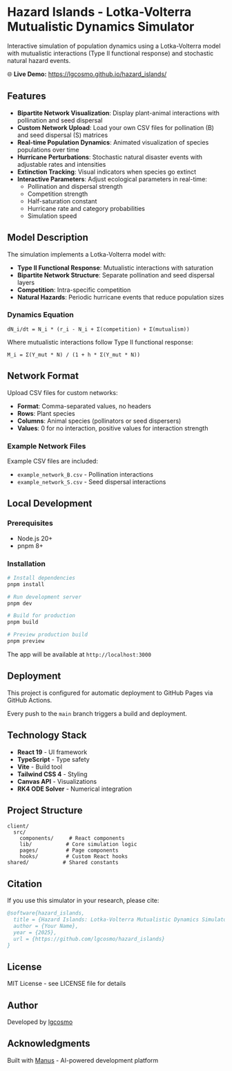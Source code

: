 # Hazard Islands - Lotka-Volterra Mutualistic Dynamics Simulator

Interactive simulation of population dynamics using a Lotka-Volterra model with mutualistic interactions (Type II functional response) and stochastic natural hazard events.

🌐 **Live Demo:** https://lgcosmo.github.io/hazard_islands/

## Features

- **Bipartite Network Visualization**: Display plant-animal interactions with pollination and seed dispersal
- **Custom Network Upload**: Load your own CSV files for pollination (B) and seed dispersal (S) matrices
- **Real-time Population Dynamics**: Animated visualization of species populations over time
- **Hurricane Perturbations**: Stochastic natural disaster events with adjustable rates and intensities
- **Extinction Tracking**: Visual indicators when species go extinct
- **Interactive Parameters**: Adjust ecological parameters in real-time:
  - Pollination and dispersal strength
  - Competition strength
  - Half-saturation constant
  - Hurricane rate and category probabilities
  - Simulation speed

## Model Description

The simulation implements a Lotka-Volterra model with:

- **Type II Functional Response**: Mutualistic interactions with saturation
- **Bipartite Network Structure**: Separate pollination and seed dispersal layers
- **Competition**: Intra-specific competition
- **Natural Hazards**: Periodic hurricane events that reduce population sizes

### Dynamics Equation

```
dN_i/dt = N_i * (r_i - N_i + Σ(competition) + Σ(mutualism))
```

Where mutualistic interactions follow Type II functional response:
```
M_i = Σ(Y_mut * N) / (1 + h * Σ(Y_mut * N))
```

## Network Format

Upload CSV files for custom networks:

- **Format**: Comma-separated values, no headers
- **Rows**: Plant species
- **Columns**: Animal species (pollinators or seed dispersers)
- **Values**: 0 for no interaction, positive values for interaction strength

### Example Network Files

Example CSV files are included:
- `example_network_B.csv` - Pollination interactions
- `example_network_S.csv` - Seed dispersal interactions

## Local Development

### Prerequisites

- Node.js 20+ 
- pnpm 8+

### Installation

```bash
# Install dependencies
pnpm install

# Run development server
pnpm dev

# Build for production
pnpm build

# Preview production build
pnpm preview
```

The app will be available at `http://localhost:3000`

## Deployment

This project is configured for automatic deployment to GitHub Pages via GitHub Actions.

Every push to the `main` branch triggers a build and deployment.

## Technology Stack

- **React 19** - UI framework
- **TypeScript** - Type safety
- **Vite** - Build tool
- **Tailwind CSS 4** - Styling
- **Canvas API** - Visualizations
- **RK4 ODE Solver** - Numerical integration

## Project Structure

```
client/
  src/
    components/     # React components
    lib/           # Core simulation logic
    pages/         # Page components
    hooks/         # Custom React hooks
shared/           # Shared constants
```

## Citation

If you use this simulator in your research, please cite:

```bibtex
@software{hazard_islands,
  title = {Hazard Islands: Lotka-Volterra Mutualistic Dynamics Simulator},
  author = {Your Name},
  year = {2025},
  url = {https://github.com/lgcosmo/hazard_islands}
}
```

## License

MIT License - see LICENSE file for details

## Author

Developed by [lgcosmo](https://github.com/lgcosmo)

## Acknowledgments

Built with [Manus](https://manus.im) - AI-powered development platform

